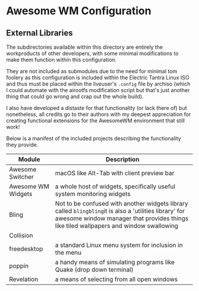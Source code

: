 # Awesome WM Configuration 
## External Libraries

The subdirectories available within this directory are entirely the workproducts of other developers, with some minimal modifications to make them function within this configuration. 

They are not included as submodules due to the need for minimal tom foolery as this configuration is included within the Electric Tantra Linux ISO and thus must be placed within the liveuser's `.config` file by archiso (which I could automate with the airootfs modification script but that's just another thing that could go wrong and crap out the whole build). 

I also have developed a distaste for that functionality (or lack there of) but nonetheless, all credits go to their authors with my deepest appreciation for creating functional extensions for the AwesomeWM environment that still work! 

Below is a manifest of the included projects describing the functionality they provide.

| Module | Description |
|--------|-------------| 
| Awesome Switcher | macOS like Alt-Tab with client preview bar |
| Awesome WM Widgets | a whole host of widgets, specifically useful system monitoring widgets |	
| Bling | Not to be confused with another widgets library called `blingbling`it is also a 'utilities library' for awesome window manager that provides things like tiled wallpapers and window swallowing |
| Collision | |
| freedesktop | a standard Linux menu system for inclusion in the menu |
| poppin | a handy means of simulating programs like Quake (drop down terminal) |
| Revelation | a means of selecting from all open windows | 

